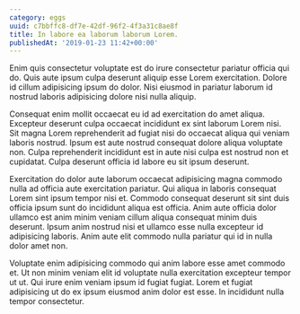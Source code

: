 ```yaml
---
category: eggs
uuid: c7bbffc8-df7e-42df-96f2-4f3a31c8ae8f
title: In labore ea laborum laborum Lorem.
publishedAt: '2019-01-23 11:42+00:00'
---
```


Enim quis consectetur voluptate est do irure consectetur pariatur officia qui do. Quis aute ipsum culpa deserunt aliquip esse Lorem exercitation. Dolore id cillum adipisicing ipsum do dolor. Nisi eiusmod in pariatur laborum id nostrud laboris adipisicing dolore nisi nulla aliquip.

Consequat enim mollit occaecat eu id ad exercitation do amet aliqua. Excepteur deserunt culpa occaecat incididunt ex sint laborum Lorem nisi. Sit magna Lorem reprehenderit ad fugiat nisi do occaecat aliqua qui veniam laboris nostrud. Ipsum est aute nostrud consequat dolore aliqua voluptate non. Culpa reprehenderit incididunt est in aute nisi culpa est nostrud non et cupidatat. Culpa deserunt officia id labore eu sit ipsum deserunt.

Exercitation do dolor aute laborum occaecat adipisicing magna commodo nulla ad officia aute exercitation pariatur. Qui aliqua in laboris consequat Lorem sint ipsum tempor nisi et. Commodo consequat deserunt sit sint duis officia ipsum sunt do incididunt aliqua est officia. Anim aute officia dolor ullamco est anim minim veniam cillum aliqua consequat minim duis deserunt. Ipsum anim nostrud nisi et ullamco esse nulla excepteur id adipisicing laboris. Anim aute elit commodo nulla pariatur qui id in nulla dolor amet non.

Voluptate enim adipisicing commodo qui anim labore esse amet commodo et. Ut non minim veniam elit id voluptate nulla exercitation excepteur tempor ut ut. Qui irure enim veniam ipsum id fugiat fugiat. Lorem et fugiat adipisicing ut do ex ipsum eiusmod anim dolor est esse. In incididunt nulla tempor consectetur.